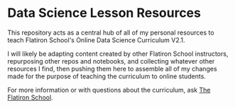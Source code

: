 # Data Science Lesson Resources

This repository acts as a central hub of all of my personal resources to teach Flatiron School's Online Data Science Curriculum V2.1. 

I will likely be adapting content created by other Flatiron School instructors, repurposing other repos and notebooks, and collecting whatever other resources I find, then pushing them here to assemble all of my changes made for the purpose of teaching the curriculum to online students.

For more information or with questions about the curriculum, ask [The Flatiron School](http://flatironschool.com/).
